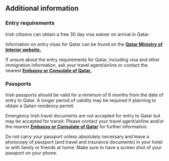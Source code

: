 ## Additional information

### **Entry requirements**

Irish citizens can obtain a free 30 day visa waiver on arrival in Qatar.

Information on entry visas for Qatar can be found on the [**Qatar Ministry of Interior website.**](https://portal.moi.gov.qa/qatarvisas/)

If unsure about the entry requirements for Qatar, including visa and other immigration information, ask your travel agent/airline or contact the nearest [**Embassy or Consulate of Qatar.**](https://www.mofa.gov.qa/en)

### **Passports**

Irish passports should be valid for a minimum of 6 months from the date of entry to Qatar. A longer period of validity may be required if planning to obtain a Qatari residency permit.

Emergency Irish travel documents are not accepted for entry to Qatar but may be accepted for transit. Please contact your travel agent/airline and/or the nearest [**Embassy or Consulate of Qatar**](https://www.mofa.gov.qa/en) for further information.

Do not carry your passport unless absolutely necessary and leave a photocopy of passport (and travel and insurance documents) in your hotel or with family or friends at home. Make sure to have a screen shot of your passport on your phone.